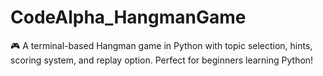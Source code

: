 # CodeAlpha_HangmanGame
🎮 A terminal-based Hangman game in Python with topic selection, hints, scoring system, and replay option. Perfect for beginners learning Python!

